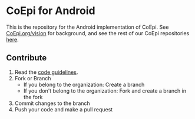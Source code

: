 # CoEpi for Android

This is the repository for the Android implementation of CoEpi. See [CoEpi.org/vision](https://www.coepi.org/vision) for background, and see the rest of our CoEpi repositories [here](https://github.com/Co-Epi). 

## Contribute


1. Read the [code guidelines](https://github.com/Co-Epi/app-android/wiki/Code-guidelines).
2. Fork or Branch
    - If you belong to the organization: Create a branch
    - If you don't belong to the organization: Fork and create a branch in the fork
3. Commit changes to the branch
4. Push your code and make a pull request
